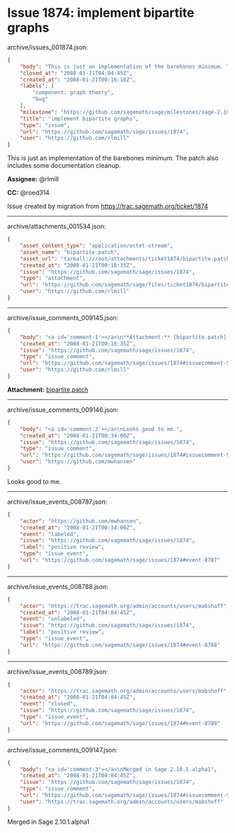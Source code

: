 # Issue 1874: implement bipartite graphs

archive/issues_001874.json:
```json
{
    "body": "This is just an implementation of the barebones minimum. The patch also includes some documentation cleanup.\n\n**Assignee:** @rlmill\n\n**CC:**  @roed314\n\nIssue created by migration from https://trac.sagemath.org/ticket/1874\n\n",
    "closed_at": "2008-01-21T04:04:45Z",
    "created_at": "2008-01-21T00:16:16Z",
    "labels": [
        "component: graph theory",
        "bug"
    ],
    "milestone": "https://github.com/sagemath/sage/milestones/sage-2.10.1",
    "title": "implement bipartite graphs",
    "type": "issue",
    "url": "https://github.com/sagemath/sage/issues/1874",
    "user": "https://github.com/rlmill"
}
```
This is just an implementation of the barebones minimum. The patch also includes some documentation cleanup.

**Assignee:** @rlmill

**CC:**  @roed314

Issue created by migration from https://trac.sagemath.org/ticket/1874





---

archive/attachments_001534.json:
```json
{
    "asset_content_type": "application/octet-stream",
    "asset_name": "bipartite.patch",
    "asset_url": "tarball://root/attachments/ticket1874/bipartite.patch",
    "created_at": "2008-01-21T00:18:35Z",
    "issue": "https://github.com/sagemath/sage/issues/1874",
    "type": "attachment",
    "url": "https://github.com/sagemath/sage/files/ticket1874/bipartite.patch",
    "user": "https://github.com/rlmill"
}
```



---

archive/issue_comments_009145.json:
```json
{
    "body": "<a id='comment:1'></a>\n**Attachment:** [bipartite.patch](https://github.com/sagemath/sage/files/ticket1874/bipartite.patch)",
    "created_at": "2008-01-21T00:18:35Z",
    "issue": "https://github.com/sagemath/sage/issues/1874",
    "type": "issue_comment",
    "url": "https://github.com/sagemath/sage/issues/1874#issuecomment-9145",
    "user": "https://github.com/rlmill"
}
```

<a id='comment:1'></a>
**Attachment:** [bipartite.patch](https://github.com/sagemath/sage/files/ticket1874/bipartite.patch)



---

archive/issue_comments_009146.json:
```json
{
    "body": "<a id='comment:2'></a>\nLooks good to me.",
    "created_at": "2008-01-21T00:34:00Z",
    "issue": "https://github.com/sagemath/sage/issues/1874",
    "type": "issue_comment",
    "url": "https://github.com/sagemath/sage/issues/1874#issuecomment-9146",
    "user": "https://github.com/mwhansen"
}
```

<a id='comment:2'></a>
Looks good to me.



---

archive/issue_events_008787.json:
```json
{
    "actor": "https://github.com/mwhansen",
    "created_at": "2008-01-21T00:34:00Z",
    "event": "labeled",
    "issue": "https://github.com/sagemath/sage/issues/1874",
    "label": "positive review",
    "type": "issue_event",
    "url": "https://github.com/sagemath/sage/issues/1874#event-8787"
}
```



---

archive/issue_events_008788.json:
```json
{
    "actor": "https://trac.sagemath.org/admin/accounts/users/mabshoff",
    "created_at": "2008-01-21T04:04:45Z",
    "event": "unlabeled",
    "issue": "https://github.com/sagemath/sage/issues/1874",
    "label": "positive review",
    "type": "issue_event",
    "url": "https://github.com/sagemath/sage/issues/1874#event-8788"
}
```



---

archive/issue_events_008789.json:
```json
{
    "actor": "https://trac.sagemath.org/admin/accounts/users/mabshoff",
    "created_at": "2008-01-21T04:04:45Z",
    "event": "closed",
    "issue": "https://github.com/sagemath/sage/issues/1874",
    "type": "issue_event",
    "url": "https://github.com/sagemath/sage/issues/1874#event-8789"
}
```



---

archive/issue_comments_009147.json:
```json
{
    "body": "<a id='comment:3'></a>\nMerged in Sage 2.10.1.alpha1",
    "created_at": "2008-01-21T04:04:45Z",
    "issue": "https://github.com/sagemath/sage/issues/1874",
    "type": "issue_comment",
    "url": "https://github.com/sagemath/sage/issues/1874#issuecomment-9147",
    "user": "https://trac.sagemath.org/admin/accounts/users/mabshoff"
}
```

<a id='comment:3'></a>
Merged in Sage 2.10.1.alpha1
